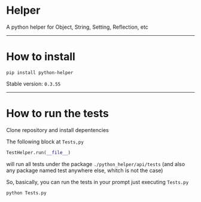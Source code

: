 # Helper
A python helper for Object, String, Setting, Reflection, etc

--- 
# How to install
```
pip install python-helper
```

Stable version: `0.3.55`

---
# How to run the tests
Clone repository and install depentencies


The following block at `Tests,py`
```python
TestHelper.run(__file__)
```
will run all tests under the package `./python_helper/api/tests` (and also any package named test anywhere else, whitch is not the case)


So, basically, you can run the tests in your prompt just executing `Tests.py`
```
python Tests.py
```
